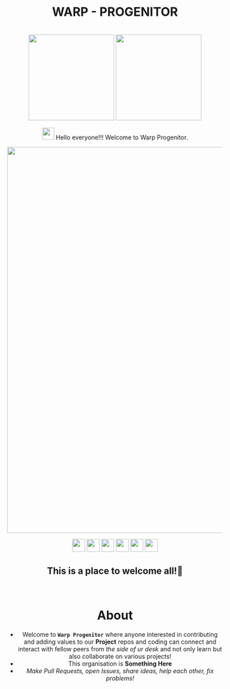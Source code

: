 <div align="center">
<h1>WARP - PROGENITOR</h1>
<br>

<div align="center">
 <img src="https://media1.tenor.com/m/5BYK-WS0__gAAAAd/cool-fun.gif" width="200">
 <img src="https://media1.tenor.com/m/3Qb1nM5v680AAAAd/cat-cats.gif" width="200">
</div>

<p align="center">
 <img src="https://media.giphy.com/media/hvRJCLFzcasrR4ia7z/giphy.gif" width="28"> Hello everyone!!! Welcome to Warp Progenitor.
</p>

<div align="center">
 <img src="https://content.codecademy.com/courses/learn-cpp/community-challenge/highfive.gif" width="900">
</div>

<p align="center">
 <a href="#" style="text-decoration:none">
    <img height="30" src="https://img.shields.io/badge/gmail-c14438?&style=for-the-badge&logo=gmail&logoColor=white">
 </a>
 <a href="#" style="text-decoration:none">
    <img height="30" src="https://img.shields.io/badge/discord-darkblue.svg?&style=for-the-badge&logo=discord&logoColor=white" />
 </a>
 <a href="#" style="text-decoration:none">
    <img height="30" src="https://img.shields.io/badge/linkedin-blue.svg?&style=for-the-badge&logo=linkedin&logoColor=white" />
 </a>
 <a href="https://github.com/WARPProgenitor" style="text-decoration:none">
    <img height="30" src="https://img.shields.io/badge/Github-grey.svg?&style=for-the-badge&logo=Github&logoColor=white" />
 </a>
 <a href="#" style="text-decoration:none">
    <img height="30" src="https://img.shields.io/badge/twitter-blue.svg?&style=for-the-badge&logo=Twitter&logoColor=white" />
 </a>
 <a href="#" style="text-decoration:none">
    <img height="30" src="https://img.shields.io/badge/YouTube-%23E20036.svg?&style=for-the-badge&logo=YouTube&logoColor=white">
 </a>
</p>

<h2 align="center">This is a place to welcome all!🥳</h2>

<br />

# About 

+ Welcome to **`Warp Progenitor`** where anyone interested in contributing and adding values to our **Project** repos and coding can connect and interact with fellow peers from *the side of ur desk* and not only learn but also collaborate on various projects!
+ This organisation is **Something Here**
+ *Make Pull Requests, open Issues, share ideas, help each other, fix problems!*
